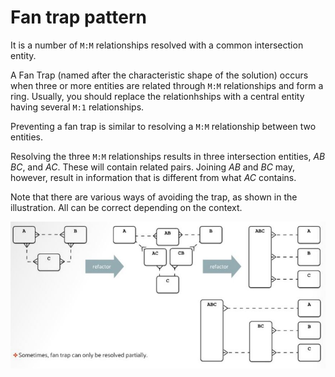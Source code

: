 # Fan trap pattern

It is a number of `M:M` relationships resolved with a common intersection entity.

A Fan Trap (named after the characteristic shape of the solution) occurs when three or more entities are related through `M:M` relationships and form a ring. Usually, you should replace the relationhships with a central entity having several `M:1` relationships.

Preventing a fan trap is similar to resolving a `M:M` relationship between two entities.

Resolving the three `M:M` relationships results in three intersection entities, _AB_ _BC_, and _AC_. These will contain related pairs. Joining _AB_ and _BC_ may, however, result in information that is different from what _AC_ contains.

Note that there are various ways of avoiding the trap, as shown in the illustration. All can be correct depending on the context.

![Examples](images/fan%20trap.JPG)
